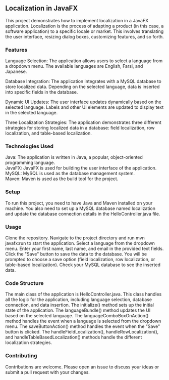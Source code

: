## Localization in JavaFX

This project demonstrates how to implement localization in a JavaFX application. Localization is the process of adapting a product (in this case, a software application) to a specific locale or market. This involves translating the user interface, resizing dialog boxes, customizing features, and so forth.  
### Features

Language Selection: The application allows users to select a language from a dropdown menu. The available languages are English, Farsi, and Japanese. 

Database Integration: The application integrates with a MySQL database to store localized data. Depending on the selected language, data is inserted into specific fields in the database.  

Dynamic UI Updates: The user interface updates dynamically based on the selected language. Labels and other UI elements are updated to display text in the selected language.  

Three Localization Strategies: The application demonstrates three different strategies for storing localized data in a database: field localization, row localization, and table-based localization.  

### Technologies Used

Java: The application is written in Java, a popular, object-oriented programming language.  
JavaFX: JavaFX is used for building the user interface of the application.  
MySQL: MySQL is used as the database management system.  
Maven: Maven is used as the build tool for the project.

### Setup
To run this project, you need to have Java and Maven installed on your machine. You also need to set up a MySQL database named localization and update the database connection details in the HelloController.java file.

### Usage
Clone the repository.
Navigate to the project directory and run mvn javafx:run to start the application.
Select a language from the dropdown menu.
Enter your first name, last name, and email in the provided text fields.
Click the "Save" button to save the data to the database. You will be prompted to choose a save option (field localization, row localization, or table-based localization).
Check your MySQL database to see the inserted data.

### Code Structure
The main class of the application is HelloController.java. This class handles all the logic for the application, including language selection, database connection, and data insertion. The initialize() method sets up the initial state of the application. The languageBundle() method updates the UI based on the selected language. The languageComboBoxOnAction() method handles the event when a language is selected from the dropdown menu. The saveButtonAction() method handles the event when the "Save" button is clicked. The handleFieldLocalization(), handleRowLocalization(), and handleTableBasedLocalization() methods handle the different localization strategies.  

### Contributing
Contributions are welcome. Please open an issue to discuss your ideas or submit a pull request with your changes.
